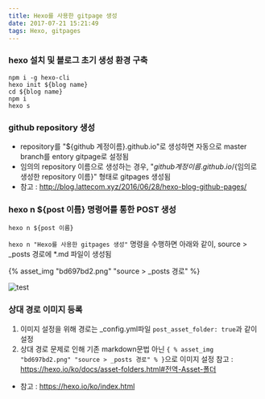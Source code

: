 ```yaml
---
title: Hexo를 사용한 gitpage 생성
date: 2017-07-21 15:21:49
tags: Hexo, gitpages
---
```


### hexo 설치 및 블로그 초기 생성 환경 구축 
```command
npm i -g hexo-cli
hexo init ${blog name}
cd ${blog name}
npm i
hexo s

```

### github repository 생성
- repository를 "${github 계정이름}.github.io"로 생성하면 자동으로 master branch를 entory gitpage로 설정됨
- 임의의 repository 이름으로 생성하는 경우, "${github 계정이름}.github.io/${임의로 생성한 repository 이름}" 형태로 gitpages 생성됨
- 참고 : http://blog.lattecom.xyz/2016/06/28/hexo-blog-github-pages/

### hexo n ${post 이름} 명령어를 통한 POST 생성
```command
hexo n ${post 이름}
```
```hexo n "Hexo를 사용한 gitpages 생성"``` 명령을 수행하면 아래와 같이, source > _posts 경로에 *.md 파일이 생성됨


{% asset_img "bd697bd2.png" "source > _posts 경로" %}

![test](Hexo를-사용한-gitpage-생성/bd697bd2.png)


### 상대 경로 이미지 등록
1. 이미지 설정을 위해 경로는 _config.yml파일 ```post_asset_folder: true```과 같이 설정
2. 상대 경로 문제로 인해 기존 markdown문법 아닌  ```{ % asset_img "bd697bd2.png" "source > _posts 경로" % }```으로 이미지 설정
참고 : https://hexo.io/ko/docs/asset-folders.html#전역-Asset-폴더



- 참고 : https://hexo.io/ko/index.html